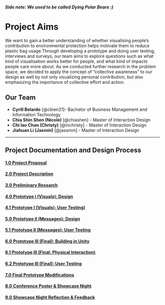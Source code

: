 ___Side note: We used to be called Dying Polar Bears :)___

# Project Aims
We want to gain a better understanding of whether visualising people’s contribution to environmental protection helps motivate them to reduce plastic bag usage.Through developing a prototype and doing user testing, interviews and surveys, our team aims to explore questions such as what kind of visualisation works better for people, and what kind of impacts people care more about. 
As we conducted further research in the problem space, we decided to apply the concept of “collective awareness” to our design as well by not only visualizing personal contribution, but also emphasizing the importance of collective effort and action.

## Our Team
* **Cyrill Belardo** [@cbien21]- Bachelor of Business Management and Information Technology
* **Chia Shin Shen (Nicole)** [@chiashen] - Master of Interaction Design
* **Chi Iao Chan (Christy)** [@inchristy] - Master of Interaction Design
* **Jiahuan Li (Jasmin)** [@jassmm] - Master of Interaction Design

***
## Project Documentation and Design Process

#### [1.0 Project Proposal](https://github.com/deco3500-2018/WeepingWhales/wiki)
#### [2.0 Project Description](https://github.com/deco3500-2018/WeepingWhales/wiki/2.0-Project-Description)
#### [3.0 Preliminary Research](https://github.com/deco3500-2018/WeepingWhales/wiki/3.0-Preliminary-Research)
#### [4.0 Prototype I (Visuals): Design](https://github.com/deco3500-2018/WeepingWhales/wiki/4.0-Prototype-I-(Visuals))
#### [4.1 Prototype I (Visuals): User Testing](https://github.com/deco3500-2018/WeepingWhales/wiki/4.1-Prototype-I-(Visuals):-User-Testing))
#### [5.0 Prototype II (Messages): Design](https://github.com/deco3500-2018/WeepingWhales/wiki/5.0-Prototype-II-(Messages):-Design)
#### [5.1 Prototype II (Messages): User Testing](https://github.com/deco3500-2018/WeepingWhales/wiki/5.1-Prototype-II-(Messages):-User-Testing)
#### [6.0 Prototype III (Final): Building in Unity](https://github.com/deco3500-2018/WeepingWhales/wiki/6.0-Prototype-III-(Final):-Building-in-Unity)
#### [6.1 Prototype III (Final: Physical Interaction)](https://github.com/deco3500-2018/WeepingWhales/wiki/6.1-Prototype-III-(Final):-Physical-interaction)
#### [6.2 Prototype III (Final): User Testing](https://github.com/deco3500-2018/WeepingWhales/wiki/6.2-Prototype-III-(Final):-User-Testing)
#### [7.0 Final Prototype Modifications](https://github.com/deco3500-2018/WeepingWhales/wiki/7.0-Final-Prototype-Modifications)
#### [8.0 Conference Poster & Showcase Night](https://github.com/deco3500-2018/WeepingWhales/wiki/8.0-Conference-Poster-&-Showcase-Night)
#### [9.0 Showcase Night Reflection & Feedback](https://github.com/deco3500-2018/WeepingWhales/wiki/9.0-Showcase-Night-Reflection-&-Feedback)
